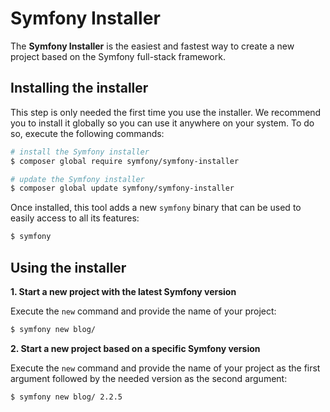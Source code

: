 Symfony Installer
=================

The **Symfony Installer** is the easiest and fastest way to create a new 
project based on the Symfony full-stack framework.

Installing the installer
------------------------

This step is only needed the first time you use the installer. We recommend you
to install it globally so you can use it anywhere on your system. To do so,
execute the following commands:

```bash
# install the Symfony installer
$ composer global require symfony/symfony-installer

# update the Symfony installer
$ composer global update symfony/symfony-installer
```

Once installed, this tool adds a new `symfony` binary that can be used to
easily access to all its features:

```bash
$ symfony
```

Using the installer
-------------------

**1. Start a new project with the latest Symfony version**

Execute the `new` command and provide the name of your project:

```bash
$ symfony new blog/
```

**2. Start a new project based on a specific Symfony version**

Execute the `new` command and provide the name of your project as the first argument followed by the needed version as the second argument:

```bash
$ symfony new blog/ 2.2.5
```

